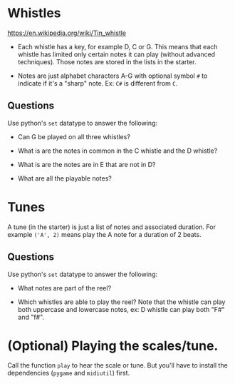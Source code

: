 

# Whistles

<https://en.wikipedia.org/wiki/Tin_whistle>

-   Each whistle has a key, for example D, C or G. This means that each whistle has limited only certain notes it can play (without advanced techniques). Those notes are stored in the lists in the starter.

-   Notes are just alphabet characters A-G with optional symbol `#` to indicate if it's a "sharp" note. Ex: `C#` is different from `C`.


## Questions

Use python's `set` datatype to answer the following:

-   Can G be played on all three whistles?

-   What is are the notes in common in the C whistle and the D whistle?

-   What is are the notes are in E that are not in D?

-   What are all the playable notes?


# Tunes

A tune (in the starter) is just a list of notes and associated duration. For example `('A', 2)` means play the A note for a duration of 2 beats.


## Questions

Use python's  `set` datatype  to answer the following:

-   What notes are part of the reel?

-   Which whistles are able to play the reel? Note that the whistle can play both uppercase and lowercase notes, ex: D whistle can play both "F#" and "f#".


# (Optional) Playing the scales/tune.

Call the function `play` to hear the scale or tune. But you'll have to install the dependencies (`pygame` and `midiutil`) first.


